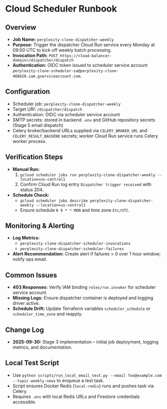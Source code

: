 # Cloud Scheduler Runbook

## Overview
- **Job Name:** `perplexity-clone-dispatcher-weekly`
- **Purpose:** Trigger the dispatcher Cloud Run service every Monday at 09:00 UTC to kick off weekly batch processing.
- **Invocation Path:** `POST https://<load-balancer-domain>/dispatcher/dispatch`
- **Authentication:** OIDC token issued to scheduler service account `perplexity-clone-scheduler-sa@perplexity-clone-468820.iam.gserviceaccount.com`.

## Configuration
- Scheduler job: `perplexity-clone-dispatcher-weekly`
- Target URI: `/dispatcher/dispatch`
- Authentication: OIDC via scheduler service account
- SMTP secrets: stored in backend `.env` and GitHub repository secrets (Stage 5 email dispatch)
- Celery broker/backend URLs supplied via `CELERY_BROKER_URL` and `CELERY_RESULT_BACKEND` secrets; worker Cloud Run service runs Celery worker process.

## Verification Steps
- **Manual Run:**
  1. `gcloud scheduler jobs run perplexity-clone-dispatcher-weekly --location=us-central1`
  2. Confirm Cloud Run log entry `Dispatcher trigger received` with status 204.
- **Schedule Check:**
  - `gcloud scheduler jobs describe perplexity-clone-dispatcher-weekly --location=us-central1`
  - Ensure schedule `0 9 * * MON` and time zone `Etc/UTC`.

## Monitoring & Alerting
- **Log Metrics:**
  - `perplexity-clone-dispatcher-scheduler-invocations`
  - `perplexity-clone-dispatcher-scheduler-failures`
- **Alert Recommendation:** Create alert if failures > 0 over 1 hour window; notify ops email.

## Common Issues
- **403 Responses:** Verify IAM binding `roles/run.invoker` for scheduler service account.
- **Missing Logs:** Ensure dispatcher container is deployed and logging driver active.
- **Schedule Drift:** Update Terraform variables `scheduler_schedule` or `scheduler_time_zone` and reapply.

## Change Log
- **2025-09-30:** Stage 3 implementation – initial job deployment, logging metrics, and documentation.

## Local Test Script
- Use `python scripts/run_local_email_test.py --email foo@example.com --topic weekly-news` to enqueue a test task.
- Script ensures Docker Redis (`local-redis`) runs and pushes task via Celery.
- Requires `.env` with local Redis URLs and Firestore credentials accessible.
